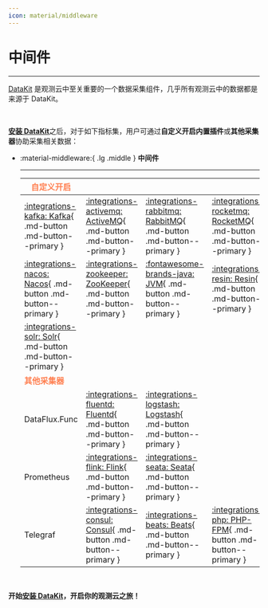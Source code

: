 ```yaml
---
icon: material/middleware
---
```


# 中间件

---

[DataKit](../../datakit/) 是观测云中至关重要的一个数据采集组件，几乎所有观测云中的数据都是来源于 DataKit。

<br/>

[**安装 DataKit**](../../datakit/datakit-install.md)之后，对于如下指标集，用户可通过**自定义开启内置插件**或**其他采集器**协助采集相关数据：

<div class="grid cards" markdown>

-   :material-middleware:{ .lg .middle } __中间件__

    ---

    |<font color="coral">**自定义开启**</font>|      |      |          |   |
    | ----------------------------------------------------- | --------------------------------------------------------- | ----------------------------------------------------------- | --------------------------------------------------- | ------ | 
    | [:integrations-kafka: Kafka](kafka.md){ .md-button .md-button--primary }   | [:integrations-activemq: ActiveMQ](activemq.md){ .md-button .md-button--primary } | [:integrations-rabbitmq: RabbitMQ](rabbitmq.md){ .md-button .md-button--primary } | [:integrations-rocketmq: RocketMQ](rocketmq.md){ .md-button .md-button--primary }   |[:integrations-consul: Consul](consul.md){ .md-button .md-button--primary } | 
    |[:integrations-nacos: Nacos](nacos.md){ .md-button .md-button--primary }       | [:integrations-zookeeper: ZooKeeper](zookeeper.md){ .md-button .md-button--primary } | [:fontawesome-brands-java: JVM](jvm.md){ .md-button .md-button--primary }     |[:integrations-resin: Resin](resin.md){ .md-button .md-button--primary } | [:integrations-tomcat: Tomcat](tomcat.md){ .md-button .md-button--primary } |
    |[:integrations-solr: Solr](solr.md){ .md-button .md-button--primary }     |  | |  | |
    | <font color="coral">**其他采集器**</font>            |      |      |    |     |
    | DataFlux.Func | [:integrations-fluentd: Fluentd](fluentd-metrics.md){ .md-button .md-button--primary } | [:integrations-logstash: Logstash](logstash-metrics.md){ .md-button .md-button--primary } |                                                         |     |  |
    | Prometheus    | [:integrations-flink: Flink](flink.md){ .md-button .md-button--primary }             | [:integrations-seata: Seata](seata.md){ .md-button .md-button--primary }               |                                                         |     | |
    | Telegraf      | [:integrations-consul: Consul](consul.md){ .md-button .md-button--primary }           | [:integrations-beats: Beats](beats.md){ .md-button .md-button--primary }               | [:integrations-php: PHP-FPM](php-fpm.md){ .md-button .md-button--primary } |     | |

</div>

<br/>

**开始[安装 DataKit](../../datakit/datakit-install.md)，开启你的观测云之旅！**
